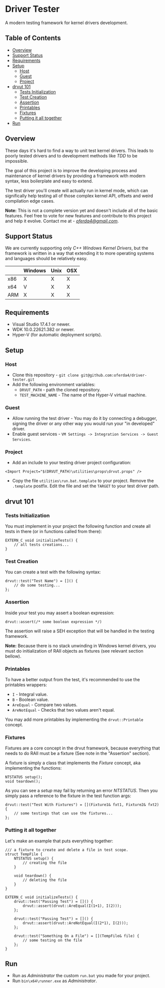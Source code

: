 # Driver Tester #
A modern testing framework for kernel drivers development.

## Table of Contents ##
- [Overview](#overview)
- [Support Status](#support-status)
- [Requirements](#requirements)
- [Setup](#setup)
  - [Host](#host)
  - [Guest](#guest)
  - [Project](#project)
- [drvut 101](#drvut-101)
  - [Tests Initialization](#tests-initialization)
  - [Test Creation](#test-creation)
  - [Assertion](#assertion)
  - [Printables](#printables)
  - [Fixtures](#fixtures)
  - [Putting it all together](#putting-it-all-together)
- [Run](#run)

## Overview ##
These days it's hard to find a way to unit test kernel drivers. This leads to poorly tested drivers and to development methods like *TDD* to be impossible. 

The goal of this project is to improve the developing process and maintenance of kernel drivers by providing a framework with modern syntax, less boilerplate and easy to extend. 

The test driver you'll create will actually run in kernel mode, which can significally help testing all of those complex kernel API, offsets and weird compilation edge cases.

**Note:** This is not a complete version yet and doesn't include all of the basic features. Feel free to vote for new features and contribute to this project and help it evolve. Contact me at - *oferda4@gmail.com*.

## Support Status ##

We are currently supporting only *C++ Windows Kernel Drivers*, but the framework is written in a way that extending it to more operating systems and languages should be relatively easy.

| | Windows | Unix | OSX |
| --- | --- | --- | --- |
| x86 | X | X | X |
| x64 | V | X | X |
| ARM | X | X | X | 


## Requirements ##
* Visual Studio 17.4.1 or newer.
* WDK 10.0.22621.382 or newer.
* Hyper-V (for automatic deployment scripts).


## Setup ##
### Host ###
* Clone this repository - `git clone git@github.com:oferda4/driver-tester.git`
* Add the following environment variables:
    * `DRVUT_PATH` - path the cloned repository.
    * `TEST_MACHINE_NAME` - The name of the Hyper-V virtual machine.

### Guest ###
* Allow running the test driver - You may do it by connecting a debugger, signing the driver or any other way you would run your "in developed" driver.
* Enable guest services - `VM Settings -> Integration Services -> Guest Services`.

### Project ###
* Add an include to your testing driver project configuration:
```
<Import Project="$(DRVUT_PATH)\utilities\props\drvut.props" />
```
* Copy the file `utilities\run.bat.template` to your project. Remove the `.template` postfix. Edit the file and set the `TARGET` to your test driver path. 


## drvut 101 ##
### Tests Initialization ###
You must implement in your project the following function and create all tests in there (or in functions called from there):
```
EXTERN_C void initializeTests() {
    // all tests creations...
}
```

### Test Creation ###
You can create a test with the following syntax:
```
drvut::test("Test Name") = []() { 
    // do some testing...
};
```

### Assertion ###
Inside your test you may assert a boolean expression:
```
drvut::assert(/* some boolean expression */)
```
The assertion will raise a SEH exception that will be handled in the testing framework. 

**Note:** Because there is no stack unwinding in Windows kernel drivers, you must do initialization of RAII objects as fixtures (see relevant section bellow).

### Printables ###
To have a better output from the test, it's recommended to use the printables wrappers:
* `I` - Integral value.
* `B` - Boolean value.
* `AreEqual` - Compare two values.
* `AreNotEqual` - Checks that two values aren't equal.

You may add more printables by implementing the `drvut::Printable` concept.

### Fixtures ###
Fixtures are a core concept in the drvut framework, because everything that needs to do RAII must be a fixture (See note in the "Assertion" section).

A fixture is simply a class that implements the *Fixture* concept, aka implementing the functions:
```
NTSTATUS setup();
void teardown();
```
As you can see a *setup* may fail by returning an error *NTSTATUS*.
Then you simply pass a reference to the fixture in the test function args:
```
drvut::test("Test With Fixtures") = [](Fixture1& fxt1, Fixture2& fxt2) {
    // some testings that can use the fixtures...
};
```

### Putting it all together
Let's make an example that puts everything together:
```
/// a fixture to create and delete a file in test scope.
struct TempFile {
    NTSTATUS setup() {
        // creating the file
    }

    void teardown() {
        // deleting the file
    }
}

EXTERN_C void initializeTests() {
    drvut::test("Passing Test") = []() {
        drvut::assert(drvut::AreEqual(I(1+1), I(2)));
    };

    drvut::test("Passing Test") = []() {
        drvut::assert(drvut::AreNotEqual(I(2*1), I(2)));
    };

    drvut::test("Something On a File") = [](TempFile& file) {
        // some testing on the file
    };
}
```


## Run ##
* Run as *Administrator* the custom `run.bat` you made for your project.
* Run `bin\x64\runner.exe` as *Administrator*.
